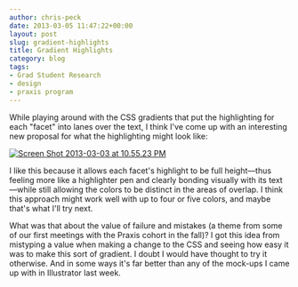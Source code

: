 ```yaml
---
author: chris-peck
date: 2013-03-05 11:47:22+00:00
layout: post
slug: gradient-highlights
title: Gradient Highlights
category: blog
tags:
- Grad Student Research
- design
- praxis program
---
```


While playing around with the CSS gradients that put the highlighting for each "facet" into lanes over the text, I think I've come up with an interesting new proposal for what the highlighting might look like:

[![Screen Shot 2013-03-03 at 10.55.23 PM](http://static.scholarslab.org/wp-content/uploads/2013/03/Screen-Shot-2013-03-03-at-10.55.23-PM.png)](http://static.scholarslab.org/wp-content/uploads/2013/03/Screen-Shot-2013-03-03-at-10.55.23-PM.png)

I like this because it allows each facet's highlight to be full height&mdash;thus feeling more like a highlighter pen and clearly bonding visually with its text&mdash;while still allowing the colors to be distinct in the areas of overlap. I think this approach might work well with up to four or five colors, and maybe that's what I'll try next.

What was that about the value of failure and mistakes (a theme from some of our first meetings with the Praxis cohort in the fall)? I got this idea from mistyping a value when making a change to the CSS and seeing how easy it was to make this sort of gradient. I doubt I would have thought to try it otherwise. And in some ways it's far better than any of the mock-ups I came up with in Illustrator last week.
